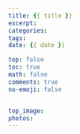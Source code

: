 ```yaml
---
title: {{ title }}
excerpt:
categories:
tags:
date: {{ date }}

top: false
toc: true
math: false
comments: true
no-emoji: false


top_image:
photos:
---
```

